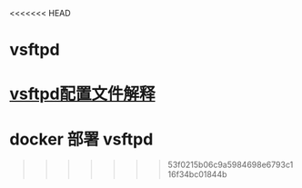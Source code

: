 <<<<<<< HEAD
# vsftpd

[vsftpd配置文件解释](http://vsftpd.beasts.org/vsftpd_conf.html)
=======
# docker 部署 vsftpd
>>>>>>> 53f0215b06c9a5984698e6793c116f34bc01844b
